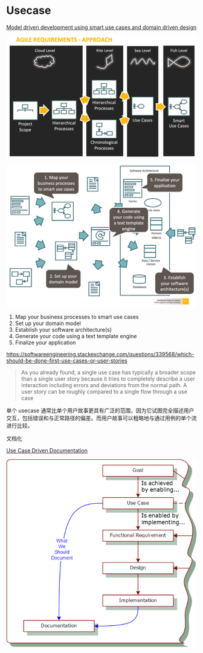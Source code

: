 # Usecase

[Model driven development using smart use cases and domain driven design](https://www.slideshare.net/aahoogendoorn/20110308-capgemini-tech-ed-model-driven-development-7330864)

![Usecase Level](images/usecase-level.jpg)


![Usecase Steps](images/usecase-steps.png)

1. Map your business processes to smart use cases
2. Set up your domain model
3. Establish your software architecture(s)
4. Generate your code using a text template engine
5. Finalize your application


https://softwareengineering.stackexchange.com/questions/339568/which-should-be-done-first-use-cases-or-user-stories

> As you already found, a single use case has typically a broader scope than a single user story because it tries to completely describe a user interaction including errors and deviations from the normal path. A user story can be roughly compared to a single flow through a use case
  
单个 usecase 通常比单个用户故事更具有广泛的范围，因为它试图完全描述用户交互，包括错误和与正常路径的偏差。而用户故事可以粗略地与通过用例的单个流进行比较。

文档化

[Use Case Driven Documentation](http://tynerblain.com/blog/2006/10/10/use-case-driven-documentation/)

![Usecase 作为文档](images/use-case-as-document.png)

